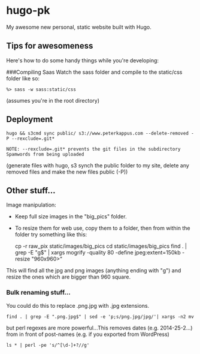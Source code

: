# hugo-pk
My awesome new personal, static website built with Hugo.




## Tips for awesomeness
Here's how to do some handy things while you're developing:


###Compiling Saas
Watch the sass folder and compile to the static/css folder like so:

    %> sass -w sass:static/css
  (assumes you're in the root directory)

## Deployment

    hugo && s3cmd sync public/ s3://www.peterkappus.com --delete-removed -P --rexclude=.git*

    NOTE: --rexclude=.git* prevents the git files in the subdirectory Spamwords from being uploaded

(generate files with hugo, s3 synch the public folder to my site, delete any removed files and make the new files public (-P))


## Other stuff...
Image manipulation:

- Keep full size images in the "big_pics" folder.
- To resize them for web use, copy them to a folder, then from within the folder try something like this:


    cp -r raw_pix static/images/big_pics
    cd static/images/big_pics
    find . | grep -E "g$" | xargs mogrify -quality 80 -define jpeg:extent=150kb -resize "960x960>"

This will find all the jpg and png images (anything ending with "g") and resize the ones which are bigger than 960 square.

### Bulk renaming stuff...
You could do this to replace .png.jpg with .jpg extensions.

    find . | grep -E ".png.jpg$" | sed -e 'p;s/png.jpg/jpg/'| xargs -n2 mv

but perl regexes are more powerful...This removes dates (e.g. 2014-25-2...) from in front of post-names (e.g. if you exported from WordPress)

    ls * | perl -pe 's/^[\d-]+?//g'
